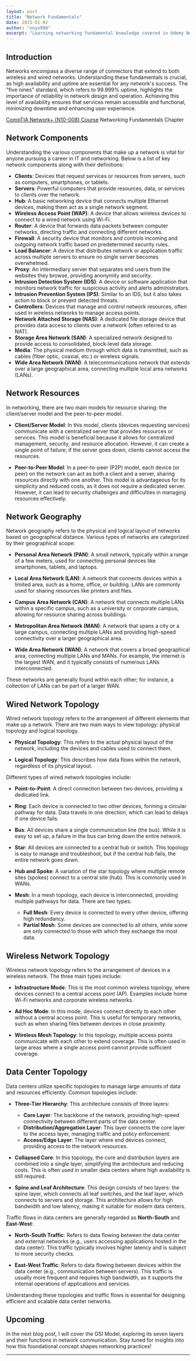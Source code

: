 ```yaml
---
layout: post
title: "Network Fundamentals"
date: 2025-01-02
author: "onyx998"
excerpt: "Learning networking fundamental knowledge covered in Udemy Network+ Course, Chapter Network Fundamentals"
---
```


## Introduction

Networks encompass a diverse range of connectors that extend to both wireless and wired networks. Understanding these fundamentals is crucial,
as high availability and uptime are essential for any network's success. The "five nines" standard, which refers to 99.999% uptime, 
highlights the importance of reliability in network design and operation. Achieving this level of availability ensures that services remain accessible and functional, 
minimizing downtime and enhancing user experience.

[CompTIA Network+ (N10-008) Course](https://www.udemy.com/course/comptia-network-009/)
Networking Fundamentals Chapter

## Network Components

Understanding the various components that make up a network is vital for anyone pursuing a career in IT and networking. Below is a list of key network components along with their definitions:

- **Clients**: Devices that request services or resources from servers, such as computers, smartphones, or tablets.
- **Servers**: Powerful computers that provide resources, data, or services to clients over the network.
- **Hub**: A basic networking device that connects multiple Ethernet devices, making them act as a single network segment.
- **Wireless Access Point (WAP)**: A device that allows wireless devices to connect to a wired network using Wi-Fi.
- **Router**: A device that forwards data packets between computer networks, directing traffic and connecting different networks.
- **Firewall**: A security device that monitors and controls incoming and outgoing network traffic based on predetermined security rules.
- **Load Balancer**: A device that distributes network or application traffic across multiple servers to ensure no single server becomes overwhelmed.
- **Proxy**: An intermediary server that separates end users from the websites they browse, providing anonymity and security.
- **Intrusion Detection System (IDS)**: A device or software application that monitors network traffic for suspicious activity and alerts administrators.
- **Intrusion Prevention System (IPS)**: Similar to an IDS, but it also takes action to block or prevent detected threats.
- **Controllers**: Devices that manage and control network resources, often used in wireless networks to manage access points.
- **Network Attached Storage (NAS)**: A dedicated file storage device that provides data access to clients over a network (often referred to as NAT).
- **Storage Area Network (SAN)**: A specialized network designed to provide access to consolidated, block-level data storage.
- **Media**: The physical medium through which data is transmitted, such as cables (fiber optic, coaxial, etc.) or wireless signals.
- **Wide Area Network (WAN)**: A telecommunications network that extends over a large geographical area, connecting multiple local area networks (LANs).

## Network Resources

In networking, there are two main models for resource sharing: the client/server model and the peer-to-peer model.

- **Client/Server Model**: In this model, clients (devices requesting services) communicate with a centralized server that provides resources or services. This model is beneficial because it allows for centralized management, security, and resource allocation. However, it can create a single point of failure; if the server goes down, clients cannot access the resources.

- **Peer-to-Peer Model**: In a peer-to-peer (P2P) model, each device (or peer) on the network can act as both a client and a server, sharing resources directly with one another. This model is advantageous for its simplicity and reduced costs, as it does not require a dedicated server. However, it can lead to security challenges and difficulties in managing resources effectively.

## Network Geography

Network geography refers to the physical and logical layout of networks based on geographical distance. Various types of networks are categorized by their geographical scope:

- **Personal Area Network (PAN)**: A small network, typically within a range of a few meters, used for connecting personal devices like smartphones, tablets, and laptops.

- **Local Area Network (LAN)**: A network that connects devices within a limited area, such as a home, office, or building. LANs are commonly used for sharing resources like printers and files.

- **Campus Area Network (CAN)**: A network that connects multiple LANs within a specific campus, such as a university or corporate campus, allowing for resource sharing across buildings.

- **Metropolitan Area Network (MAN)**: A network that spans a city or a large campus, connecting multiple LANs and providing high-speed connectivity over a larger geographical area.

- **Wide Area Network (WAN)**: A network that covers a broad geographical area, connecting multiple LANs and MANs. For example, the internet is the largest WAN, and it typically consists of numerous LANs interconnected.

These networks are generally found within each other; for instance, a collection of LANs can be part of a larger WAN.

## Wired Network Topology

Wired network topology refers to the arrangement of different elements that make up a network. There are two main ways to view topology: physical topology and logical topology.

- **Physical Topology**: This refers to the actual physical layout of the network, including the devices and cables used to connect them.

- **Logical Topology**: This describes how data flows within the network, regardless of its physical layout.

Different types of wired network topologies include:

- **Point-to-Point**: A direct connection between two devices, providing a dedicated link.

- **Ring**: Each device is connected to two other devices, forming a circular pathway for data. Data travels in one direction, which can lead to delays if one device fails.

- **Bus**: All devices share a single communication line (the bus). While it is easy to set up, a failure in the bus can bring down the entire network.

- **Star**: All devices are connected to a central hub or switch. This topology is easy to manage and troubleshoot, but if the central hub fails, the entire network goes down.

- **Hub and Spoke**: A variation of the star topology where multiple remote sites (spokes) connect to a central site (hub). This is commonly used in WANs.

- **Mesh**: In a mesh topology, each device is interconnected, providing multiple pathways for data. There are two types: 
  - **Full Mesh**: Every device is connected to every other device, offering high redundancy.
  - **Partial Mesh**: Some devices are connected to all others, while some are only connected to those with which they exchange the most data.

## Wireless Network Topology

Wireless network topology refers to the arrangement of devices in a wireless network. The three main types include:

- **Infrastructure Mode**: This is the most common wireless topology, where devices connect to a central access point (AP). Examples include home Wi-Fi networks and corporate wireless networks.

- **Ad Hoc Mode**: In this mode, devices connect directly to each other without a central access point. This is useful for temporary networks, such as when sharing files between devices in close proximity.

- **Wireless Mesh Topology**: In this topology, multiple access points communicate with each other to extend coverage. This is often used in large areas where a single access point cannot provide sufficient coverage.


## Data Center Topology

Data centers utilize specific topologies to manage large amounts of data and resources efficiently. Common topologies include:

- **Three-Tier Hierarchy**: This architecture consists of three layers:
  - **Core Layer**: The backbone of the network, providing high-speed connectivity between different parts of the data center.
  - **Distribution/Aggregation Layer**: This layer connects the core layer to the access layer, managing traffic and policy enforcement.
  - **Access/Edge Layer**: The layer where end devices connect, providing access to the network resources.

- **Collapsed Core**: In this topology, the core and distribution layers are combined into a single layer, simplifying the architecture and reducing costs. This is often used in smaller data centers where high availability is still required.

- **Spine and Leaf Architecture**: This design consists of two layers: the spine layer, which connects all leaf switches, and the leaf layer, which connects to servers and storage. This architecture allows for high bandwidth and low latency, making it suitable for modern data centers.

Traffic flows in data centers are generally regarded as **North-South** and **East-West**:

- **North-South Traffic**: Refers to data flowing between the data center and external networks (e.g., users accessing applications hosted in the data center). This traffic typically involves higher latency and is subject to more security checks.

- **East-West Traffic**: Refers to data flowing between devices within the data center (e.g., communication between servers). This traffic is usually more frequent and requires high bandwidth, as it supports the internal operations of applications and services.

Understanding these topologies and traffic flows is essential for designing efficient and scalable data center networks.


  
## Upcoming

In the next blog post, I will cover the OSI Model, exploring its seven layers and their functions in network communication. Stay tuned for insights into how this foundational concept shapes networking practices!

  

---


